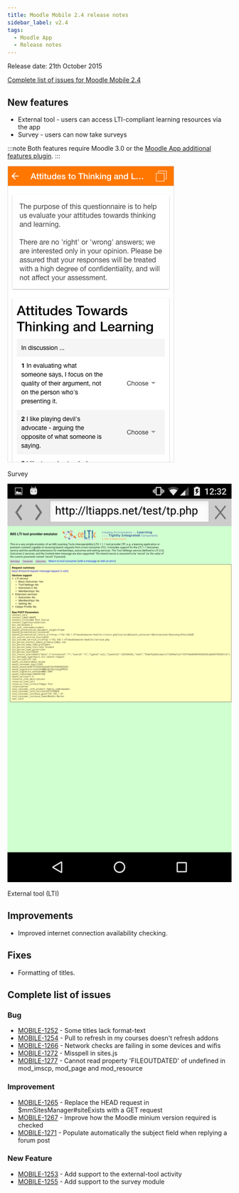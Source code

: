```yaml
---
title: Moodle Mobile 2.4 release notes
sidebar_label: v2.4
tags:
  - Moodle App
  - Release notes
---
```


Release date: 21th October 2015

[Complete list of issues for Moodle Mobile 2.4](https://tracker.moodle.org/jira/secure/ReleaseNote.jspa?projectId=10070&version=15063)

## New features

- External tool - users can access LTI-compliant learning resources via the app
- Survey - users can now take surveys

:::note
Both features require Moodle 3.0 or the [Moodle App additional features plugin](https://moodle.org/plugins/view/local_mobile).
:::

<div class="row">
<div class="col" style={{maxWidth: 300}}>

![Survey](./_files/MM2401.png)
<figcaption>Survey</figcaption>
</div>
<div class="col" style={{maxWidth: 300}}>

![External tool (LTI)](./_files/MM2402.png)
<figcaption>External tool (LTI)</figcaption>
</div>
  </div>

## Improvements

- Improved internet connection availability checking.

## Fixes

- Formatting of titles.

## Complete list of issues

### Bug

<!-- cspell:disable -->

- [MOBILE-1252](https://tracker.moodle.org/browse/MOBILE-1252) - Some titles lack format-text
- [MOBILE-1254](https://tracker.moodle.org/browse/MOBILE-1254) - Pull to refresh in my courses doesn't refresh addons
- [MOBILE-1266](https://tracker.moodle.org/browse/MOBILE-1266) - Network checks are failing in some devices and wifis
- [MOBILE-1272](https://tracker.moodle.org/browse/MOBILE-1272) - Misspell in sites.js
- [MOBILE-1277](https://tracker.moodle.org/browse/MOBILE-1277) -  Cannot read property 'FILEOUTDATED' of undefined in mod_imscp, mod_page and mod_resource

<!-- cspell:enable -->

### Improvement

- [MOBILE-1265](https://tracker.moodle.org/browse/MOBILE-1265) - Replace the HEAD request in $mmSitesManager#siteExists with a GET request
- [MOBILE-1267](https://tracker.moodle.org/browse/MOBILE-1267) - Improve how the Moodle minium version required is checked
- [MOBILE-1271](https://tracker.moodle.org/browse/MOBILE-1271) - Populate automatically the subject field when replying a forum post

### New Feature

- [MOBILE-1253](https://tracker.moodle.org/browse/MOBILE-1253) - Add support to the external-tool activity
- [MOBILE-1255](https://tracker.moodle.org/browse/MOBILE-1255) - Add support to the survey module
